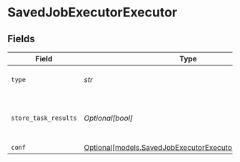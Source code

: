 # SavedJobExecutorExecutor


## Fields

| Field                                                                                                              | Type                                                                                                               | Required                                                                                                           | Description                                                                                                        |
| ------------------------------------------------------------------------------------------------------------------ | ------------------------------------------------------------------------------------------------------------------ | ------------------------------------------------------------------------------------------------------------------ | ------------------------------------------------------------------------------------------------------------------ |
| `type`                                                                                                             | *str*                                                                                                              | :heavy_check_mark:                                                                                                 | The type of executor to run                                                                                        |
| `store_task_results`                                                                                               | *Optional[bool]*                                                                                                   | :heavy_minus_sign:                                                                                                 | Determines whether or not to write task results to disk                                                            |
| `conf`                                                                                                             | [Optional[models.SavedJobExecutorExecutorSpecificSettings]](../models/savedjobexecutorexecutorspecificsettings.md) | :heavy_minus_sign:                                                                                                 | N/A                                                                                                                |